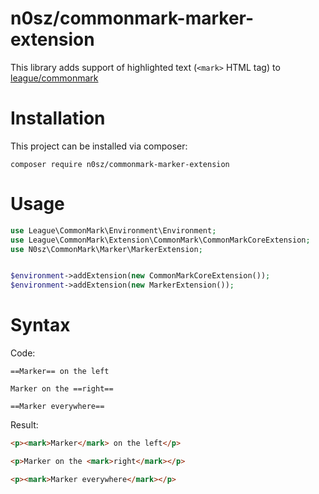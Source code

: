 # n0sz/commonmark-marker-extension
This library adds support of highlighted text (`<mark>` HTML tag) to [league/commonmark](https://github.com/thephpleague/commonmark)
# Installation
This project can be installed via composer:
```
composer require n0sz/commonmark-marker-extension
```
# Usage
```php
use League\CommonMark\Environment\Environment;
use League\CommonMark\Extension\CommonMark\CommonMarkCoreExtension;
use N0sz\CommonMark\Marker\MarkerExtension;


$environment->addExtension(new CommonMarkCoreExtension());
$environment->addExtension(new MarkerExtension());
```
# Syntax
Code:
```
==Marker== on the left

Marker on the ==right==

==Marker everywhere==
```
Result:
```html
<p><mark>Marker</mark> on the left</p>

<p>Marker on the <mark>right</mark></p>

<p><mark>Marker everywhere</mark></p>
```
